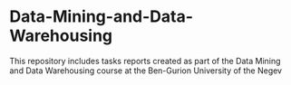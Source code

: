 # Data-Mining-and-Data-Warehousing
This repository includes tasks reports created as part of the Data Mining and Data Warehousing course at the Ben-Gurion University of the Negev
